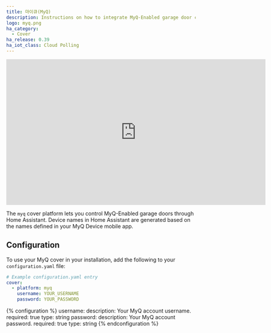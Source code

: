 ```yaml
---
title: 마이큐(MyQ)
description: Instructions on how to integrate MyQ-Enabled garage door covers into Home Assistant.
logo: myq.png
ha_category:
  - Cover
ha_release: 0.39
ha_iot_class: Cloud Polling
---
```


<div class='videoWrapper'>
<iframe width="690" height="388" src="https://www.youtube.com/embed/XIsLOTE8amU" frameborder="0" allow="accelerometer; autoplay; encrypted-media; gyroscope; picture-in-picture" allowfullscreen></iframe>
</div>

The `myq` cover platform lets you control MyQ-Enabled garage doors through Home Assistant. Device names in Home Assistant are generated based on the names defined in your MyQ Device mobile app.

## Configuration

To use your MyQ cover in your installation, add the following to your `configuration.yaml` file:

```yaml
# Example configuration.yaml entry
cover:
  - platform: myq
    username: YOUR_USERNAME
    password: YOUR_PASSWORD
```

{% configuration %}
username:
  description: Your MyQ account username.
  required: true
  type: string
password:
  description: Your MyQ account password.
  required: true
  type: string
{% endconfiguration %}

